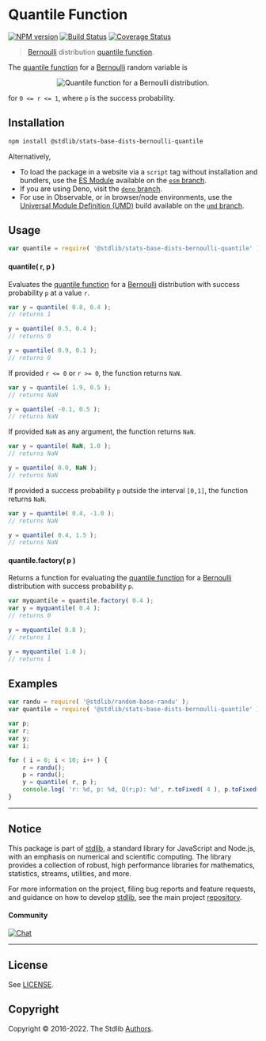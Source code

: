 <!--

@license Apache-2.0

Copyright (c) 2018 The Stdlib Authors.

Licensed under the Apache License, Version 2.0 (the "License");
you may not use this file except in compliance with the License.
You may obtain a copy of the License at

   http://www.apache.org/licenses/LICENSE-2.0

Unless required by applicable law or agreed to in writing, software
distributed under the License is distributed on an "AS IS" BASIS,
WITHOUT WARRANTIES OR CONDITIONS OF ANY KIND, either express or implied.
See the License for the specific language governing permissions and
limitations under the License.

-->

# Quantile Function

[![NPM version][npm-image]][npm-url] [![Build Status][test-image]][test-url] [![Coverage Status][coverage-image]][coverage-url] <!-- [![dependencies][dependencies-image]][dependencies-url] -->

> [Bernoulli][bernoulli-distribution] distribution [quantile function][quantile-function].

<section class="intro">

The [quantile function][quantile-function] for a [Bernoulli][bernoulli-distribution] random variable is

<!-- <equation class="equation" label="eq:bernoulli_quantile_function" align="center" raw="Q(r;p)=\begin{cases} 0 & \text{if } r \le 1-p \\ 1 & \text{if } r > 1-p \end{cases}" alt="Quantile function for a Bernoulli distribution."> -->

<div class="equation" align="center" data-raw-text="Q(r;p)=\begin{cases} 0 &amp; \text{if } r \le 1-p \\ 1 &amp; \text{if } r &gt; 1-p \end{cases}" data-equation="eq:bernoulli_quantile_function">
    <img src="https://cdn.jsdelivr.net/gh/stdlib-js/stdlib@591cf9d5c3a0cd3c1ceec961e5c49d73a68374cb/lib/node_modules/@stdlib/stats/base/dists/bernoulli/quantile/docs/img/equation_bernoulli_quantile_function.svg" alt="Quantile function for a Bernoulli distribution.">
    <br>
</div>

<!-- </equation> -->

for `0 <= r <= 1`, where `p` is the success probability.

</section>

<!-- /.intro -->

<section class="installation">

## Installation

```bash
npm install @stdlib/stats-base-dists-bernoulli-quantile
```

Alternatively,

-   To load the package in a website via a `script` tag without installation and bundlers, use the [ES Module][es-module] available on the [`esm` branch][esm-url].
-   If you are using Deno, visit the [`deno` branch][deno-url].
-   For use in Observable, or in browser/node environments, use the [Universal Module Definition (UMD)][umd] build available on the [`umd` branch][umd-url].

</section>

<section class="usage">

## Usage

```javascript
var quantile = require( '@stdlib/stats-base-dists-bernoulli-quantile' );
```

#### quantile( r, p )

Evaluates the [quantile function][quantile-function] for a [Bernoulli][bernoulli-distribution] distribution with success probability `p` at a value `r`.

```javascript
var y = quantile( 0.8, 0.4 );
// returns 1

y = quantile( 0.5, 0.4 );
// returns 0

y = quantile( 0.9, 0.1 );
// returns 0
```

If provided `r <= 0` or `r >= 0`, the function returns `NaN`.

```javascript
var y = quantile( 1.9, 0.5 );
// returns NaN

y = quantile( -0.1, 0.5 );
// returns NaN
```

If provided `NaN` as any argument, the function returns `NaN`.

```javascript
var y = quantile( NaN, 1.0 );
// returns NaN

y = quantile( 0.0, NaN );
// returns NaN
```

If provided a success probability `p` outside the interval `[0,1]`, the function returns `NaN`.

```javascript
var y = quantile( 0.4, -1.0 );
// returns NaN

y = quantile( 0.4, 1.5 );
// returns NaN
```

#### quantile.factory( p )

Returns a function for evaluating the [quantile function][quantile-function] for a [Bernoulli][bernoulli-distribution] distribution with success probability `p`.

```javascript
var myquantile = quantile.factory( 0.4 );
var y = myquantile( 0.4 );
// returns 0

y = myquantile( 0.8 );
// returns 1

y = myquantile( 1.0 );
// returns 1
```

</section>

<!-- /.usage -->

<section class="examples">

## Examples

<!-- eslint no-undef: "error" -->

```javascript
var randu = require( '@stdlib/random-base-randu' );
var quantile = require( '@stdlib/stats-base-dists-bernoulli-quantile' );

var p;
var r;
var y;
var i;

for ( i = 0; i < 10; i++ ) {
    r = randu();
    p = randu();
    y = quantile( r, p );
    console.log( 'r: %d, p: %d, Q(r;p): %d', r.toFixed( 4 ), p.toFixed( 4 ), y.toFixed( 4 ) );
}
```

</section>

<!-- /.examples -->

<!-- Section for related `stdlib` packages. Do not manually edit this section, as it is automatically populated. -->

<section class="related">

</section>

<!-- /.related -->

<!-- Section for all links. Make sure to keep an empty line after the `section` element and another before the `/section` close. -->


<section class="main-repo" >

* * *

## Notice

This package is part of [stdlib][stdlib], a standard library for JavaScript and Node.js, with an emphasis on numerical and scientific computing. The library provides a collection of robust, high performance libraries for mathematics, statistics, streams, utilities, and more.

For more information on the project, filing bug reports and feature requests, and guidance on how to develop [stdlib][stdlib], see the main project [repository][stdlib].

#### Community

[![Chat][chat-image]][chat-url]

---

## License

See [LICENSE][stdlib-license].


## Copyright

Copyright &copy; 2016-2022. The Stdlib [Authors][stdlib-authors].

</section>

<!-- /.stdlib -->

<!-- Section for all links. Make sure to keep an empty line after the `section` element and another before the `/section` close. -->

<section class="links">

[npm-image]: http://img.shields.io/npm/v/@stdlib/stats-base-dists-bernoulli-quantile.svg
[npm-url]: https://npmjs.org/package/@stdlib/stats-base-dists-bernoulli-quantile

[test-image]: https://github.com/stdlib-js/stats-base-dists-bernoulli-quantile/actions/workflows/test.yml/badge.svg
[test-url]: https://github.com/stdlib-js/stats-base-dists-bernoulli-quantile/actions/workflows/test.yml

[coverage-image]: https://img.shields.io/codecov/c/github/stdlib-js/stats-base-dists-bernoulli-quantile/main.svg
[coverage-url]: https://codecov.io/github/stdlib-js/stats-base-dists-bernoulli-quantile?branch=main

<!--

[dependencies-image]: https://img.shields.io/david/stdlib-js/stats-base-dists-bernoulli-quantile.svg
[dependencies-url]: https://david-dm.org/stdlib-js/stats-base-dists-bernoulli-quantile/main

-->

[umd]: https://github.com/umdjs/umd
[es-module]: https://developer.mozilla.org/en-US/docs/Web/JavaScript/Guide/Modules

[deno-url]: https://github.com/stdlib-js/stats-base-dists-bernoulli-quantile/tree/deno
[umd-url]: https://github.com/stdlib-js/stats-base-dists-bernoulli-quantile/tree/umd
[esm-url]: https://github.com/stdlib-js/stats-base-dists-bernoulli-quantile/tree/esm

[chat-image]: https://img.shields.io/gitter/room/stdlib-js/stdlib.svg
[chat-url]: https://gitter.im/stdlib-js/stdlib/

[stdlib]: https://github.com/stdlib-js/stdlib

[stdlib-authors]: https://github.com/stdlib-js/stdlib/graphs/contributors

[stdlib-license]: https://raw.githubusercontent.com/stdlib-js/stats-base-dists-bernoulli-quantile/main/LICENSE

[bernoulli-distribution]: https://en.wikipedia.org/wiki/Bernoulli_distribution

[quantile-function]: https://en.wikipedia.org/wiki/Quantile_function

</section>

<!-- /.links -->
